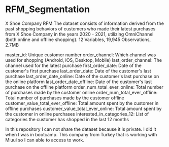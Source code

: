 # RFM_Segmentation

X Shoe Company RFM
The dataset consists of information derived from the past shopping behaviors of customers who made their latest purchases from X Shoe Company in the years 2020 - 2021, utilizing OmniChannel (both online and offline shopping).
12 Variables, 19,945 Observations, 2.7MB

master_id: Unique customer number
order_channel: Which channel was used for shopping (Android, iOS, Desktop, Mobile)
last_order_channel: The channel used for the latest purchase
first_order_date: Date of the customer's first purchase
last_order_date: Date of the customer's last purchase
last_order_date_online: Date of the customer's last purchase on the online platform
last_order_date_offline: Date of the customer's last purchase on the offline platform
order_num_total_ever_online: Total number of purchases made by the customer online
order_num_total_ever_offline: Total number of purchases made by the customer offline
customer_value_total_ever_offline: Total amount spent by the customer in offline purchases
customer_value_total_ever_online: Total amount spent by the customer in online purchases
interested_in_categories_12: List of categories the customer has shopped in the last 12 months


In this repository I can not share the dataset because it is private. I did it when I was in bootcamp. This company from Turkey that is working with Miuul so I can able to access to work.
